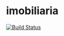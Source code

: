 # imobiliaria

[![Build Status](https://travis-ci.org/scarapa/imobiliaria.svg?branch=master)](https://travis-ci.org/scarapa/imobiliaria)
